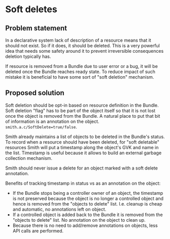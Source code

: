 # Soft deletes

## Problem statement

In a declarative system lack of description of a resource means that it should not exist. So if it does,
it should be deleted. This is a very powerful idea that needs some safety around it to prevent irreversible
consequences deletion typically has.

If resource is removed from a Bundle due to user error or a bug, it will be deleted once the Bundle reaches
ready state. To reduce impact of such mistake it is beneficial to have some sort of "soft deletion" mechanism.

## Proposed solution

Soft deletion should be opt-in based on resource definition in the Bundle. Soft deletion "flag" has to be part of
the object itself so that it is not lost once the object is removed from the Bundle. A natural place to put that bit
of information is an annotation on the object. `smith.a.c/SoftDelete=true/false`.

Smith already maintains a list of objects to be deleted in the Bundle's status. To record when a resource should
have been deleted, for "soft deletable" resources Smith will put a timestamp along the object's GVK and name in the
list. Timestamp is useful because it allows to build an external garbage collection mechanism.

Smith should never issue a delete for an object marked with a soft delete annotation.

Benefits of tracking timestamp in status vs as an annotation on the object:
- If the Bundle stops being a controller owner of an object, the timestamp is not preserved because the object
  is no longer a controlled object and hence is removed from the "objects to delete" list.
  I.e. cleanup is cheap and automatic, no annotations left on object. 
- If a controlled object is added back to the Bundle it is removed from the "objects to delete" list. No annotation
  on the object to clean up.
- Because there is no need to add/remove annotations on objects, less API calls are performed.
